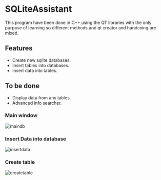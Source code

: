 # SQLiteAssistant
This program have been done in C++ using the QT libraries with the only purpose of learning so different methods and qt creator and handcoing are mixed. 

## Features
- Create new sqlite databases.
- Insert tables into databases.
- Insert data into tables.

## To be done
- Display data from any tables.
- Advanced info searcher.

### Main window
![maindb](https://user-images.githubusercontent.com/19292383/27655224-f54690a4-5c44-11e7-95b8-0a33d5c6a36e.png)
### Insert Data into database
![insertdata](https://user-images.githubusercontent.com/19292383/27655284-24e0300e-5c45-11e7-9b05-9d88caed0a08.png)
### Create table
![createtable](https://user-images.githubusercontent.com/19292383/27655258-0ebc9c54-5c45-11e7-8d2a-80a2feed0f9b.png)

